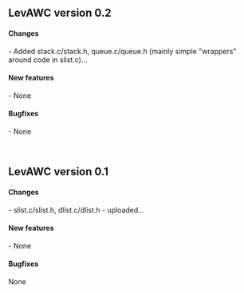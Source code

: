 <h2>LevAWC version 0.2</h2>

<h4>Changes</h4>
<p>- Added stack.c/stack.h, queue.c/queue.h (mainly simple "wrappers" around code in slist.c)...</p>
<h4>New features</h4>
<p>- None</p>
<h4>Bugfixes</h4>
<p>- None</p>
<br />

<h2>LevAWC version 0.1</h2>
<h4>Changes</h4>
<p>- slist.c/slist.h, dlist.c/dlist.h - uploaded...</p>
<h4>New features</h4>
<p>- None</p>
<h4>Bugfixes</h4>
<p>None</p>
